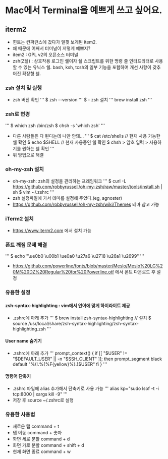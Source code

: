 Mac에서 Terminal을 예쁘게 쓰고 싶어요.
===================
## iterm2
- 힌트는 컨퍼런스에 갔다가 얼핏 보게된 item2.
- 왜 때문에 어째서 터미널이 저렇게 예쁘지?
- item2 : GPL v2의 오픈소스 터미널
- zsh(Z쉘) : 상호작용 로그인 쉘이자 쉘 스크립트를 위한 명령 줄 인터프리터로 사용할 수 있는 유닉스 쉘. bash, ksh, tcsh의 일부 기능을 포함하여 개선 사항이 갖추어진 확장형 쉘.

### zsh 설치 및 실행
- zsh 버전 확인
'''
$ zsh --version
'''
$ - zsh 설치
'''
brew install zsh
'''

### zsh로 변경
'''
$ which zsh
/bin/zsh
$ chsh -s 'which zsh'
'''
- 다른 사람들은 다 된다는데 나만 안돼...
'''
$ cat /etc/shells // 현재 사용 가능한 쉘 확인
$ echo $SHELL // 현재 사용중인 쉘 확인
$ chsh > 암호 입력 > 사용하기를 원하는 쉘 확인
'''
- 위 방법으로 해결

### oh-my-zsh 설치
- oh-my-zsh: zsh의 설정을 관리하는 프레임워크
'''
$ curl -L https://github.com/robbyrussell/oh-my-zsh/raw/master/tools/install.sh | sh
$ vim ~/.zshrc
'''
- zsh 설정파일에 가서 테마를 설정해 주었다.(eg, agnoster)
- https://github.com/robbyrussell/oh-my-zsh/wiki/Themes 테마 참고 가능

### iTerm2 설치
- https://www.iterm2.com 에서 설치 가능

### 폰트 깨짐 문제 해결
'''
$ echo "\ue0b0 \u00b1 \ue0a0 \u27a6 \u2718 \u26a1 \u2699"
'''
- https://github.com/powerline/fonts/blob/master/Meslo/Meslo%20LG%20M%20DZ%20Regular%20for%20Powerline.otf 에서 폰트 다운로드 후 설정

### 유용한 설정
#### zsh-syntax-highlighting : vim에서 언어에 맞게 하이라이트 제공
- .zshrc에 아래 추가
'''
$ brew install zsh-syntax-highlighting // 설치
$ source /usr/local/share/zsh-syntax-highlighting/zsh-syntax-highlighting.zsh
'''

#### User name 숨기기
- .zshrc에 아래 추가
'''
prompt_context() {
  if [[ "$USER" != "$DEFAULT_USER" || -n "$SSH_CLIENT" ]]; then
    prompt_segment black default "%(!.%{%F{yellow}%}.)$USER"
  fi
}
'''

#### 명령어 단축키
- .zshrc 파일에 alias 추가해서 단축키로 사용 가능
'''
alias kp="sudo lsof -t -i tcp:8000 | xargs kill -9"
'''
- 저장 후 source ~/.zshrc로 실행


### 유용한 사용법
- 새로운 탭 command + t
- 탭 이동 command + 숫자
- 화면 세로 분할 command + d
- 화면 가로 분할 command + shift + d
- 현재 화면 종료 command + w








